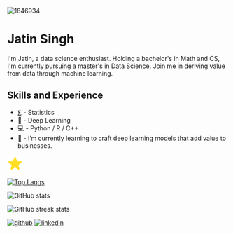 ![1846934](https://github.com/JatinSingh007/JatinSingh007/assets/54170834/121c9cf0-094e-4113-b25d-6aedda55ed6e)

# Jatin Singh

I'm Jatin, a data science enthusiast. Holding a bachelor's in Math and CS, I'm currently pursuing a master's in Data Science. Join me in deriving value from data through machine learning. 

## Skills and Experience

* ⨊  - Statistics
* 🧠 - Deep Learning
* 💻 - Python / R / C++
* 🌱 - I’m currently learning to craft deep learning models that add value to businesses. 

<a href='https://stars.github.com/'><img src='https://raw.githubusercontent.com/acervenky/animated-github-badges/master/assets/starbadge.gif' width='35' height='35'></a> 

[![Top Langs](https://github-readme-stats.vercel.app/api/top-langs/?username=JatinSingh007)](https://github.com/anuraghazra/github-readme-stats)

![GitHub stats](https://github-readme-stats.vercel.app/api?username=JatinSingh007&show_icons=true)  

![GitHub streak stats](https://streak-stats.demolab.com/?user=JatinSingh007)  

[<img src='https://cdn.jsdelivr.net/npm/simple-icons@3.0.1/icons/github.svg' alt='github' height='40'>](https://github.com/https://github.com/JatinSingh007)  [<img src='https://cdn.jsdelivr.net/npm/simple-icons@3.0.1/icons/linkedin.svg' alt='linkedin' height='40'>](https://www.linkedin.com/in/https://www.linkedin.com/in/jatin-singh321//)  
